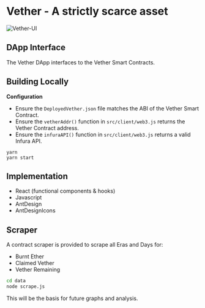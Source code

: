 # Vether - A strictly scarce asset

![Vether-UI](https://github.com/vetherasset/vether-dapp/blob/master/git/vether-ui.png)

## DApp Interface

The Vether DApp interfaces to the Vether Smart Contracts.

## Building Locally

**Configuration**

* Ensure the `DeployedVether.json` file matches the ABI of the Vether Smart Contract. 
* Ensure the `vetherAddr()` function in `src/client/web3.js` returns the Vether Contract address.
* Ensure the `infuraAPI()` function in `src/client/web3.js` returns a valid Infura API.

```
yarn
yarn start
```

## Implementation

* React (functional components & hooks)
* Javascript
* AntDesign
* AntDesignIcons


## Scraper

A contract scraper is provided to scrape all Eras and Days for:
* Burnt Ether
* Claimed Vether
* Vether Remaining

```bash
cd data
node scrape.js
```

This will be the basis for future graphs and analysis. 

